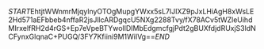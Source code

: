 $START$EhtjtWWnmrMjqylnyOTOgMupgYWxx5sL7lJIXZ9pJxLHiAgH8xWsLE2Hd571aEFbbeb4nffaR2jsJllcARDgqcU5NXg2288Tvy/fX78ACv5tWZleUihdMIrxelfRH2d4rGS+Ep7eVpeBTYwoIlDIMbEdgmcfgjPdt2gBUXfdjdRUxjS3ldNCFynxGlqnaC+PUGQ/3FY7Kfiini9M1WiIVg==$END$